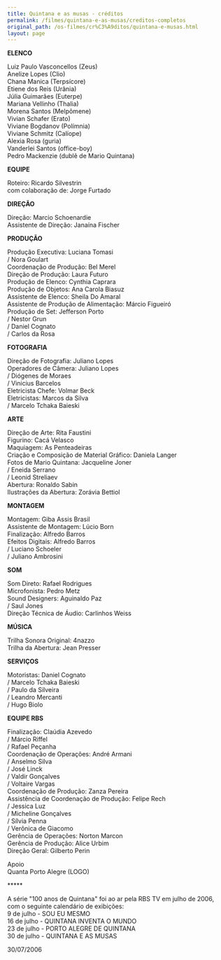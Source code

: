 ```yaml
---
title: Quintana e as musas - créditos
permalink: /filmes/quintana-e-as-musas/creditos-completos
original_path: /os-filmes/cr%C3%A9ditos/quintana-e-musas.html
layout: page
---
```

**ELENCO**

Luiz Paulo Vasconcellos (Zeus)\
Anelize Lopes (Clio)\
Chana Manica (Terpsícore)\
Etiene dos Reis (Urânia)\
Júlia Guimarães (Euterpe)\
Mariana Vellinho (Thalia)\
Morena Santos (Melpômene)\
Vivian Schafer (Erato)\
Viviane Bogdanov (Polímnia)\
Viviane Schmitz (Calíope)\
Alexia Rosa (guria)\
Vanderlei Santos (office-boy)\
Pedro Mackenzie (dublê de Mario Quintana)

**EQUIPE**

Roteiro: Ricardo Silvestrin\
com colaboração de: Jorge Furtado

**DIREÇÃO**

Direção: Marcio Schoenardie\
Assistente de Direção: Janaína Fischer

**PRODUÇÃO**

Produção Executiva: Luciana Tomasi\
/ Nora Goulart\
Coordenação de Produção: Bel Merel\
Direção de Produção: Laura Futuro\
Produção de Elenco: Cynthia Caprara\
Produção de Objetos: Ana Carola Biasuz\
Assistente de Elenco: Sheila Do Amaral\
Assistente de Produção de Alimentação: Márcio Figueiró\
Produção de Set: Jefferson Porto\
/ Nestor Grun\
/ Daniel Cognato\
/ Carlos da Rosa

**FOTOGRAFIA**

Direção de Fotografia: Juliano Lopes\
Operadores de Câmera: Juliano Lopes\
/ Diógenes de Moraes\
/ Vinicius Barcelos\
Eletricista Chefe: Volmar Beck\
Eletricistas: Marcos da Silva\
/ Marcelo Tchaka Baieski

**ARTE**

Direção de Arte: Rita Faustini\
Figurino: Cacá Velasco\
Maquiagem: As Penteadeiras\
Criação e Composição de Material Gráfico: Daniela Langer\
Fotos de Mario Quintana: Jacqueline Joner\
/ Eneida Serrano\
/ Leonid Streliaev\
Abertura: Ronaldo Sabin\
Ilustrações da Abertura: Zorávia Bettiol

**MONTAGEM**

Montagem: Giba Assis Brasil\
Assistente de Montagem: Lúcio Born\
Finalização: Alfredo Barros\
Efeitos Digitais: Alfredo Barros\
/ Luciano Schoeler\
/ Juliano Ambrosini

**SOM**

Som Direto: Rafael Rodrigues\
Microfonista: Pedro Metz\
Sound Designers: Aguinaldo Paz\
/ Saul Jones\
Direção Técnica de Áudio: Carlinhos Weiss

**MÚSICA**

Trilha Sonora Original: 4nazzo\
Trilha da Abertura: Jean Presser

**SERVIÇOS**

Motoristas: Daniel Cognato\
/ Marcelo Tchaka Baieski\
/ Paulo da Silveira\
/ Leandro Mercanti\
/ Hugo Biolo

**EQUIPE RBS**

Finalização: Claúdia Azevedo\
/ Márcio Riffel\
/ Rafael Peçanha\
Coordenação de Operações: André Armani\
/ Anselmo Silva\
/ José Linck\
/ Valdir Gonçalves\
/ Voltaire Vargas\
Coordenação de Produção: Zanza Pereira\
Assistência de Coordenação de Produção: Felipe Rech\
/ Jessica Luz\
/ Micheline Gonçalves\
/ Sílvia Penna\
/ Verônica de Giacomo\
Gerência de Operações: Norton Marcon\
Gerência de Produção: Alice Urbim\
Direção Geral: Gilberto Perin

Apoio\
Quanta Porto Alegre (LOGO)

\*\*\*\**

A série "100 anos de Quintana" foi ao ar pela RBS TV em julho de 2006, com o seguinte calendário de exibições:\
9 de julho - SOU EU MESMO\
16 de julho - QUINTANA INVENTA O MUNDO\
23 de julho - PORTO ALEGRE DE QUINTANA\
30 de julho - QUINTANA E AS MUSAS

30/07/2006